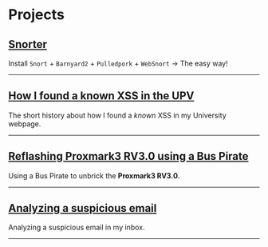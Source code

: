 # Projects

## [Snorter](https://joanbono.github.io/Snorter)

Install `Snort` + `Barnyard2` + `Pulledpork` + `WebSnort` → The easy way!

***

## [How I found a known XSS in the UPV](PoC/Found_known_XSS_in_UPV.md)

The short history about how I found a _known_ XSS in my University webpage.

***

## [Reflashing Proxmark3 RV3.0 using a Bus Pirate](PoC/Flashing_Proxmark3.md)

Using a Bus Pirate to unbrick the **Proxmark3 RV3.0**.

***

## [Analyzing a suspicious email ](PoC/Suspicious_email.md)

Analyzing a suspicious email in my inbox.

***

